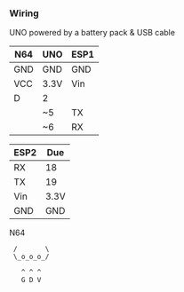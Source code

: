 ### Wiring

UNO powered by a battery pack & USB cable

| N64 | UNO  | ESP1 |
|-----|------|------|
| GND | GND  | GND  |
| VCC | 3.3V | Vin  |
|   D | 2    |      |
|     | ~5   | TX   |
|     | ~6   | RX   |

| ESP2 | Due  |
|------|------|
|   RX | 18   |
|   TX | 19   |
|  Vin | 3.3V |
|  GND | GND  |


N64
```
 /       \
 \_o_o_o_/

   ^ ^ ^
   G D V
```
